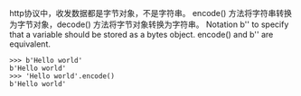 
http协议中，收发数据都是字节对象，不是字符串。
encode() 方法将字符串转换为字节对象，decode() 方法将字节对象转换为字符串。
Notation b'' to specify that a variable should be stored as a bytes object. encode() and b'' are equivalent.
```
>>> b'Hello world'
b'Hello world'
>>> 'Hello world'.encode()
b'Hello world'
```





